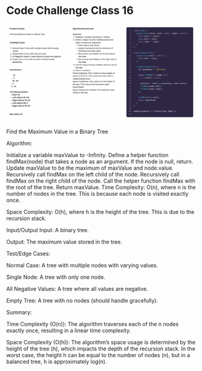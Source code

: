 # Code Challenge Class 16

![Whiteboard](./uml.png)

Find the Maximum Value in a Binary Tree

Algorithm:

Initialize a variable maxValue to -Infinity.
Define a helper function findMax(node) that takes a node as an argument.
If the node is null, return.
Update maxValue to be the maximum of maxValue and node.value.
Recursively call findMax on the left child of the node.
Recursively call findMax on the right child of the node.
Call the helper function findMax with the root of the tree.
Return maxValue.
Time Complexity: O(n), where n is the number of nodes in the tree. This is because each node is visited exactly once.

Space Complexity: O(h), where h is the height of the tree. This is due to the recursion stack.

Input/Output
Input: A binary tree.

Output: The maximum value stored in the tree.

Test/Edge Cases:

Normal Case: A tree with multiple nodes with varying values.

Single Node: A tree with only one node.

All Negative Values: A tree where all values are negative.

Empty Tree: A tree with no nodes (should handle gracefully).

Summary:

Time Complexity (O(n)): The algorithm traverses each of the n nodes exactly once, resulting in a linear time complexity.

Space Complexity (O(h)): The algorithm’s space usage is determined by the height of the tree (h), which impacts the depth of the recursion stack. In the worst case, the height h can be equal to the number of nodes (n), but in a balanced tree, h is approximately log(n).
